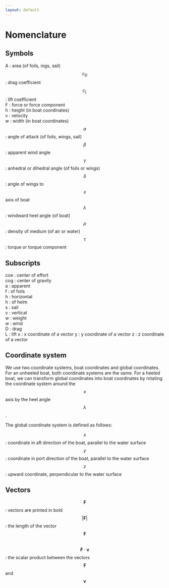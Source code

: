 ```yaml
---
layout: default 
---
```

# Nomenclature

## Symbols

A : area (of foils, ings, sail)
$$c_D$$: drag coefficient  
$$c_L$$: lift coefficient  
F : force or force component  
h : height (in boat coordinates)  
v : velocity  
w : width (in boat coordinates)  
$$\alpha$$ : angle of attack (of foils, wings, sail)  
$$\beta$$ : apparent wind angle  
$$\gamma$$ : anhedral or dihedral angle (of foils or wings)  
$$\delta$$ : angle of wings to $$x$$ axis of boat  
$$\lambda$$ : windward heel angle (of boat)  
$$\rho$$ : density of medium (of air or water)  
$$\tau$$ : torque or torque component

## Subscripts

coe : center of effort  
cog : center of gravity  
a : apparent  
f : of foils  
h : horizontal  
h : of helm  
s : sail  
v : vertical  
w : weight  
w : wind  
D : drag  
L : lift
x : x coordinate of a vector
y : y coordinate of a vector
z : z coordinate of a vector

## Coordinate system

We use two coordinate systems, boat coordinates and global coordinates.
For an unheeled boat, both coordinate systems are the same.
For a heeled boat, we can transform global coordinates into boat coordinates
by rotating the coordinate system around the $$x$$ axis by the heel angle $$\lambda$$. 

The global coordinate system is defined as follows:

$$x$$ : coordinate in aft direction of the boat, parallel to the water surface  
$$y$$ : coordinate in port direction of the boat, parallel to the water surface  
$$z$$ : upward coordinate, perpendicular to the water surface

## Vectors

$$\boldsymbol{F}$$ : vectors are printed in bold  
$$\lvert \boldsymbol{F} \rvert$$ : the length of the vector $$\boldsymbol{F}$$  
$$\boldsymbol{F} \cdot \boldsymbol{v}$$ : the scalar product between the vectors $$\boldsymbol{F}$$ and $$\boldsymbol{v}$$  
